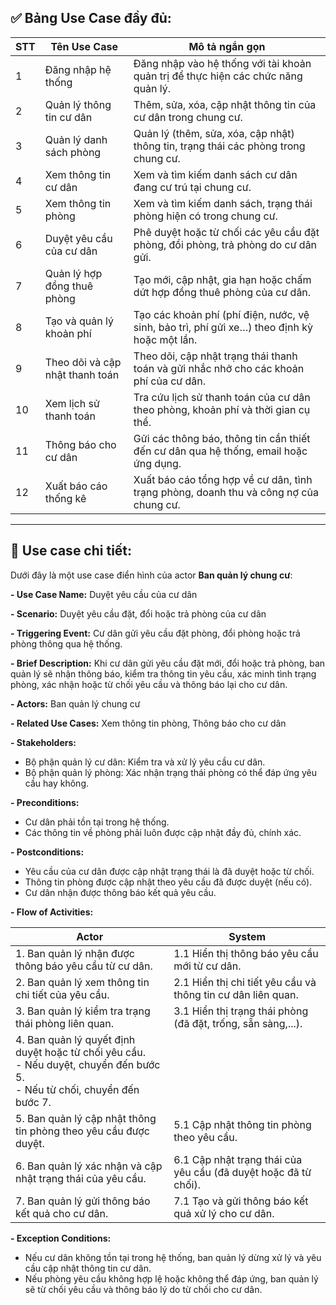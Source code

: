 ## ✅ **Bảng Use Case đầy đủ:**

| STT | Tên Use Case                    | Mô tả ngắn gọn                                                                               |
| --- | ------------------------------- | -------------------------------------------------------------------------------------------- |
| 1   | Đăng nhập hệ thống              | Đăng nhập vào hệ thống với tài khoản quản trị để thực hiện các chức năng quản lý.            |
| 2   | Quản lý thông tin cư dân        | Thêm, sửa, xóa, cập nhật thông tin của cư dân trong chung cư.                                |
| 3   | Quản lý danh sách phòng         | Quản lý (thêm, sửa, xóa, cập nhật) thông tin, trạng thái các phòng trong chung cư.           |
| 4   | Xem thông tin cư dân            | Xem và tìm kiếm danh sách cư dân đang cư trú tại chung cư.                                   |
| 5   | Xem thông tin phòng             | Xem và tìm kiếm danh sách, trạng thái phòng hiện có trong chung cư.                          |
| 6   | Duyệt yêu cầu của cư dân        | Phê duyệt hoặc từ chối các yêu cầu đặt phòng, đổi phòng, trả phòng do cư dân gửi.            |
| 7   | Quản lý hợp đồng thuê phòng     | Tạo mới, cập nhật, gia hạn hoặc chấm dứt hợp đồng thuê phòng của cư dân.                     |
| 8   | Tạo và quản lý khoản phí        | Tạo các khoản phí (phí điện, nước, vệ sinh, bảo trì, phí gửi xe…) theo định kỳ hoặc một lần. |
| 9   | Theo dõi và cập nhật thanh toán | Theo dõi, cập nhật trạng thái thanh toán và gửi nhắc nhở cho các khoản phí của cư dân.       |
| 10  | Xem lịch sử thanh toán          | Tra cứu lịch sử thanh toán của cư dân theo phòng, khoản phí và thời gian cụ thể.             |
| 11  | Thông báo cho cư dân            | Gửi các thông báo, thông tin cần thiết đến cư dân qua hệ thống, email hoặc ứng dụng.         |
| 12  | Xuất báo cáo thống kê           | Xuất báo cáo tổng hợp về cư dân, tình trạng phòng, doanh thu và công nợ của chung cư.        |

---

## 👀 Use case chi tiết:

Dưới đây là một use case điển hình của actor **Ban quản lý chung cư**:

**- Use Case Name:** Duyệt yêu cầu của cư dân

**- Scenario:** Duyệt yêu cầu đặt, đổi hoặc trả phòng của cư dân

**- Triggering Event:** Cư dân gửi yêu cầu đặt phòng, đổi phòng hoặc trả phòng thông qua hệ thống.

**- Brief Description:** Khi cư dân gửi yêu cầu đặt mới, đổi hoặc trả phòng, ban quản lý sẽ nhận thông báo, kiểm tra thông tin yêu cầu, xác minh tình trạng phòng, xác nhận hoặc từ chối yêu cầu và thông báo lại cho cư dân.

**- Actors:** Ban quản lý chung cư

**- Related Use Cases:** Xem thông tin phòng, Thông báo cho cư dân

**- Stakeholders:**

- Bộ phận quản lý cư dân: Kiểm tra và xử lý yêu cầu cư dân.
- Bộ phận quản lý phòng: Xác nhận trạng thái phòng có thể đáp ứng yêu cầu hay không.

**- Preconditions:**

- Cư dân phải tồn tại trong hệ thống.
- Các thông tin về phòng phải luôn được cập nhật đầy đủ, chính xác.

**- Postconditions:**

- Yêu cầu của cư dân được cập nhật trạng thái là đã duyệt hoặc từ chối.
- Thông tin phòng được cập nhật theo yêu cầu đã được duyệt (nếu có).
- Cư dân nhận được thông báo kết quả yêu cầu.

**- Flow of Activities:**

| Actor                                                                                                                         | System                                                          |
| ----------------------------------------------------------------------------------------------------------------------------- | --------------------------------------------------------------- |
| 1. Ban quản lý nhận được thông báo yêu cầu từ cư dân.                                                                         | 1.1 Hiển thị thông báo yêu cầu mới từ cư dân.                   |
| 2. Ban quản lý xem thông tin chi tiết của yêu cầu.                                                                            | 2.1 Hiển thị chi tiết yêu cầu và thông tin cư dân liên quan.    |
| 3. Ban quản lý kiểm tra trạng thái phòng liên quan.                                                                           | 3.1 Hiển thị trạng thái phòng (đã đặt, trống, sẵn sàng,...).    |
| 4. Ban quản lý quyết định duyệt hoặc từ chối yêu cầu.<br>- Nếu duyệt, chuyển đến bước 5.<br>- Nếu từ chối, chuyển đến bước 7. |                                                                 |
| 5. Ban quản lý cập nhật thông tin phòng theo yêu cầu được duyệt.                                                              | 5.1 Cập nhật thông tin phòng theo yêu cầu.                      |
| 6. Ban quản lý xác nhận và cập nhật trạng thái của yêu cầu.                                                                   | 6.1 Cập nhật trạng thái của yêu cầu (đã duyệt hoặc đã từ chối). |
| 7. Ban quản lý gửi thông báo kết quả cho cư dân.                                                                              | 7.1 Tạo và gửi thông báo kết quả xử lý cho cư dân.              |

**- Exception Conditions:**

- Nếu cư dân không tồn tại trong hệ thống, ban quản lý dừng xử lý và yêu cầu cập nhật thông tin cư dân.
- Nếu phòng yêu cầu không hợp lệ hoặc không thể đáp ứng, ban quản lý sẽ từ chối yêu cầu và thông báo lý do từ chối cho cư dân.
